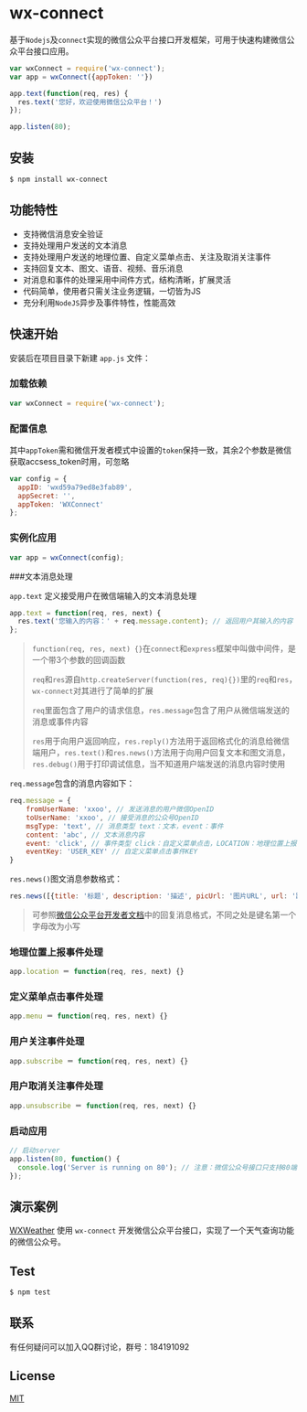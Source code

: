 # wx-connect

基于`Nodejs`及`connect`实现的微信公众平台接口开发框架，可用于快速构建微信公众平台接口应用。

```js
var wxConnect = require('wx-connect');
var app = wxConnect({appToken: ''})

app.text(function(req, res) {
  res.text('您好，欢迎使用微信公众平台！')
});

app.listen(80);
```

## 安装

```bash
$ npm install wx-connect
```

## 功能特性

 * 支持微信消息安全验证
 * 支持处理用户发送的文本消息
 * 支持处理用户发送的地理位置、自定义菜单点击、关注及取消关注事件
 * 支持回复文本、图文、语音、视频、音乐消息
 * 对消息和事件的处理采用中间件方式，结构清晰，扩展灵活
 * 代码简单，使用者只需关注业务逻辑，一切皆为JS
 * 充分利用`NodeJS`异步及事件特性，性能高效
  
## 快速开始

安装后在项目目录下新建 `app.js` 文件：

### 加载依赖

```js
var wxConnect = require('wx-connect');
```
### 配置信息

其中`appToken`需和微信开发者模式中设置的`token`保持一致，其余2个参数是微信获取accsess_token时用，可忽略

```js
var config = {
  appID: 'wxd59a79ed8e3fab89',
  appSecret: '',
  appToken: 'WXConnect'
};
```

### 实例化应用

```js
var app = wxConnect(config);
```

###文本消息处理

`app.text` 定义接受用户在微信端输入的文本消息处理

```js
app.text = function(req, res, next) {
  res.text('您输入的内容：' + req.message.content); // 返回用户其输入的内容
};
```

> `function(req, res, next) {}`在`connect`和`express`框架中叫做中间件，是一个带3个参数的回调函数
> 
> `req`和`res`源自`http.createServer(function(res, req){})`里的`req`和`res`，`wx-connect`对其进行了简单的扩展
> 
> `req`里面包含了用户的请求信息，`res.message`包含了用户从微信端发送的消息或事件内容
> 
> `res`用于向用户返回响应，`res.reply()`方法用于返回格式化的消息给微信端用户，`res.text()`和`res.news()`方法用于向用户回复文本和图文消息，`res.debug()`用于打印调试信息，当不知道用户端发送的消息内容时使用

`req.message`包含的消息内容如下：

```js
req.message = {
	fromUserName: 'xxoo', // 发送消息的用户微信OpenID
	toUserName: 'xxoo', // 接受消息的公众号OpenID
	msgType: 'text', // 消息类型 text：文本，event：事件
	content: 'abc', // 文本消息内容
	event: 'click', // 事件类型 click：自定义菜单点击，LOCATION：地理位置上报，subscribe：关注，unsubscribe：取消关注
	eventKey: 'USER_KEY' // 自定义菜单点击事件KEY
}
```

`res.news()`图文消息参数格式：

```js
res.news([{title: '标题', description: '描述', picUrl: '图片URL', url: '跳转链接'}...])
```
> 可参照[微信公众平台开发者文档](http://mp.weixin.qq.com/wiki/14/89b871b5466b19b3efa4ada8e577d45e.html)中的回复消息格式，不同之处是键名第一个字母改为小写

### 地理位置上报事件处理

```js
app.location ＝ function(req, res, next) {}
```

### 定义菜单点击事件处理

```js
app.menu ＝ function(req, res, next) {}
```

### 用户关注事件处理

```js
app.subscribe ＝ function(req, res, next) {}
```

### 用户取消关注事件处理

```js
app.unsubscribe ＝ function(req, res, next) {}
```

### 启动应用

```js
// 启动server
app.listen(80, function() {
  console.log('Server is running on 80'); // 注意：微信公众号接口只支持80端口
});
```

## 演示案例

[WXWeather](https://github.com/xiatian/WXWeather) 使用 `wx-connect` 开发微信公众平台接口，实现了一个天气查询功能的微信公众号。
 
## Test

```bash
$ npm test
```

## 联系

有任何疑问可以加入QQ群讨论，群号：184191092

## License

[MIT](LICENSE)
